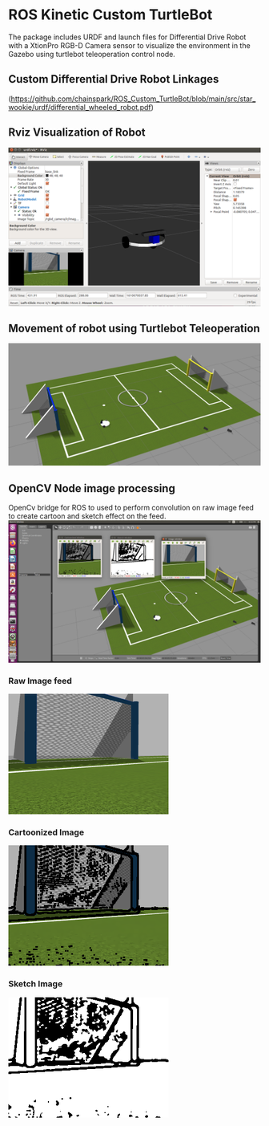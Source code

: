 # ROS Kinetic Custom TurtleBot

The package includes URDF and launch files for Differential Drive Robot with a XtionPro RGB-D Camera sensor to visualize the environment in the Gazebo using turtlebot teleoperation control node.

## Custom Differential Drive Robot Linkages
(https://github.com/chainspark/ROS_Custom_TurtleBot/blob/main/src/star_wookie/urdf/differential_wheeled_robot.pdf)

## Rviz Visualization of Robot
![](https://github.com/chainspark/ROS_Custom_TurtleBot/blob/main/src/Screenshots/Rviz_Robot_Description.png)

## Movement of robot using Turtlebot Teleoperation
![](https://github.com/chainspark/ROS_Custom_TurtleBot/blob/main/src/Screenshots/Gazebo_world.png)

## OpenCV Node image processing  
OpenCv bridge for ROS to used to perform convolution on raw image feed to create cartoon and sketch effect on the feed. 
![](https://github.com/chainspark/ROS_Custom_TurtleBot/blob/main/src/Screenshots/Gazebo_world_OpenCv_Bridge.png)

### Raw Image feed
![](https://github.com/chainspark/ROS_Custom_TurtleBot/blob/main/src/Screenshots/Raw_Image%20window_screenshot.png)

### Cartoonized Image
![](https://github.com/chainspark/ROS_Custom_TurtleBot/blob/main/src/Screenshots/OpenCV_Cartoonized%20Window_screenshot.png)

### Sketch Image
![](https://github.com/chainspark/ROS_Custom_TurtleBot/blob/main/src/Screenshots/OpenCV_Sketch_Window_screenshot_.png)
